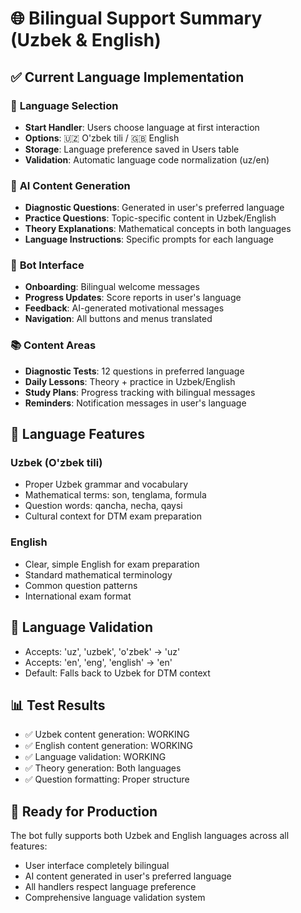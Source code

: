 # 🌐 Bilingual Support Summary (Uzbek & English)

## ✅ Current Language Implementation

### 🔧 **Language Selection**
- **Start Handler**: Users choose language at first interaction
- **Options**: 🇺🇿 O'zbek tili / 🇬🇧 English
- **Storage**: Language preference saved in Users table
- **Validation**: Automatic language code normalization (uz/en)

### 🧠 **AI Content Generation**
- **Diagnostic Questions**: Generated in user's preferred language
- **Practice Questions**: Topic-specific content in Uzbek/English
- **Theory Explanations**: Mathematical concepts in both languages
- **Language Instructions**: Specific prompts for each language

### 💬 **Bot Interface**
- **Onboarding**: Bilingual welcome messages
- **Progress Updates**: Score reports in user's language
- **Feedback**: AI-generated motivational messages
- **Navigation**: All buttons and menus translated

### 📚 **Content Areas**
- **Diagnostic Tests**: 12 questions in preferred language
- **Daily Lessons**: Theory + practice in Uzbek/English
- **Study Plans**: Progress tracking with bilingual messages
- **Reminders**: Notification messages in user's language

## 🎯 **Language Features**

### **Uzbek (O'zbek tili)**
- Proper Uzbek grammar and vocabulary
- Mathematical terms: son, tenglama, formula
- Question words: qancha, necha, qaysi
- Cultural context for DTM exam preparation

### **English**
- Clear, simple English for exam preparation
- Standard mathematical terminology
- Common question patterns
- International exam format

## 🔄 **Language Validation**
- Accepts: 'uz', 'uzbek', 'o'zbek' → 'uz'
- Accepts: 'en', 'eng', 'english' → 'en'
- Default: Falls back to Uzbek for DTM context

## 📊 **Test Results**
- ✅ Uzbek content generation: WORKING
- ✅ English content generation: WORKING  
- ✅ Language validation: WORKING
- ✅ Theory generation: Both languages
- ✅ Question formatting: Proper structure

## 🚀 **Ready for Production**
The bot fully supports both Uzbek and English languages across all features:
- User interface completely bilingual
- AI content generated in user's preferred language
- All handlers respect language preference
- Comprehensive language validation system